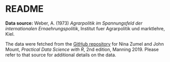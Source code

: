 # README

__Data source:__ Weber, A. (1973) _Agrarpolitik im Spannungsfeld der internationalen Ernaehrungspolitik_, Institut fuer Agrarpolitik und marktlehre, Kiel.

The data were fetched from the [GitHub repository][zumel-mount] for Nina Zumel and John Mount, _Practical Data Science with R_, 2nd edition, Manning 2019. Please refer to that source for additional details on the data.

[zumel-mount]: https://github.com/WinVector/PDSwR2/tree/master/Protein
